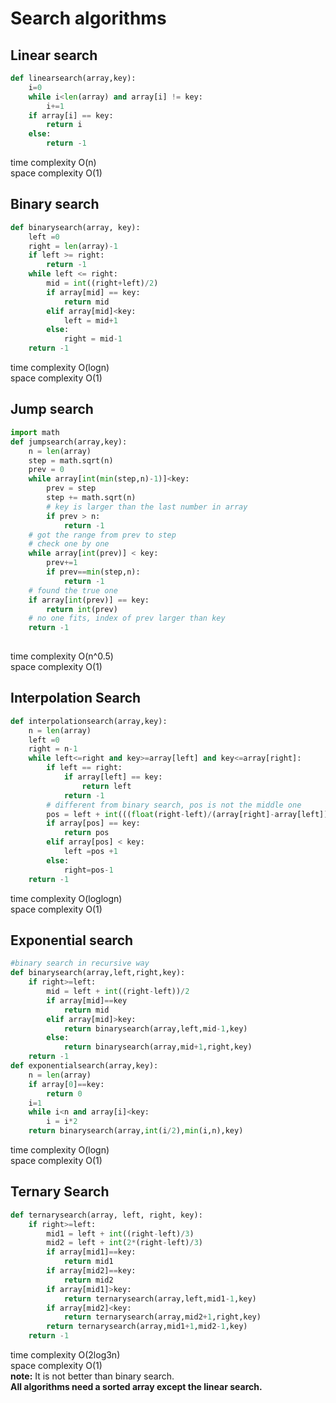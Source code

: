 # Search algorithms
## Linear search
```python
def linearsearch(array,key):
	i=0
	while i<len(array) and array[i] != key:
		i+=1
	if array[i] == key:
		return i
	else:
		return -1
```
time complexity O(n)  
space complexity O(1)  

## Binary search
```python
def binarysearch(array, key):
	left =0
	right = len(array)-1
	if left >= right:
		return -1
	while left <= right:
		mid = int((right+left)/2)
		if array[mid] == key:
			return mid
		elif array[mid]<key:
			left = mid+1
		else:
			right = mid-1
	return -1
```
time complexity O(logn)  
space complexity O(1)  
## Jump search
```python
import math
def jumpsearch(array,key):
	n = len(array)
	step = math.sqrt(n)
	prev = 0
	while array[int(min(step,n)-1)]<key:
		prev = step
		step += math.sqrt(n)
		# key is larger than the last number in array
		if prev > n:
			return -1
	# got the range from prev to step
	# check one by one
	while array[int(prev)] < key:
		prev+=1
		if prev==min(step,n):
			return -1
	# found the true one
	if array[int(prev)] == key:
		return int(prev)
	# no one fits, index of prev larger than key
	return -1
		
```
time complexity O(n^0.5)  
space complexity O(1)  
## Interpolation Search
```python
def interpolationsearch(array,key):
	n = len(array)
	left =0
	right = n-1
	while left<=right and key>=array[left] and key<=array[right]:
		if left == right:
			if array[left] == key:
				return left
			return -1
		# different from binary search, pos is not the middle one
		pos = left + int(((float(right-left)/(array[right]-array[left]))*(key-array[left])))
		if array[pos] == key:
			return pos
		elif array[pos] < key:
			left =pos +1
		else:
			right=pos-1
	return -1
```
time complexity O(loglogn)  
space complexity O(1)  
## Exponential search
```python
#binary search in recursive way
def binarysearch(array,left,right,key):
	if right>=left:
		mid = left + int((right-left))/2
		if array[mid]==key
			return mid
		elif array[mid]>key:
			return binarysearch(array,left,mid-1,key)
		else:
			return binarysearch(array,mid+1,right,key)
	return -1
def exponentialsearch(array,key):
	n = len(array)
	if array[0]==key:
		return 0
	i=1
	while i<n and array[i]<key:
		i = i*2
	return binarysearch(array,int(i/2),min(i,n),key)
```
time complexity O(logn)  
space complexity O(1)  

## Ternary Search
```python
def ternarysearch(array, left, right, key):
	if right>=left:
		mid1 = left + int((right-left)/3)
		mid2 = left + int(2*(right-left)/3)
		if array[mid1]==key:
			return mid1
		if array[mid2]==key:
			return mid2
		if array[mid1]>key:
			return ternarysearch(array,left,mid1-1,key)
		if array[mid2]<key:
			return ternarysearch(array,mid2+1,right,key)
		return ternarysearch(array,mid1+1,mid2-1,key)
	return -1
```
time complexity O(2log3n)  
space complexity O(1)  
**note:** It is not better than binary search.  
**All algorithms need a sorted array except the linear search.**  